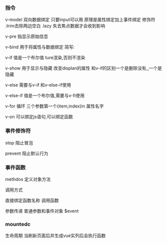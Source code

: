 ### 指令

v-model  双向数据绑定 只要input可以用  原理是属性绑定加上事件绑定   修饰符 .trim去除两边空白  .lazy 失去焦点数据才会收到影响

v-pre 指显示原始信息  

v-bind 用于将属性与数据绑定  简写:

v-if 值是一个布尔值  ture渲染,否则不渲染

v-show 用于显示与隐藏 改变displan的属性  和v-if的区别一个是删除没有,,一个是隐藏

v-else 需要与v-if 和v-else-if使用

v-else-if 值是一个布尔值,需要与v-fi使用

v-for 循环 三个参数第一个(item,index)in  属性名字

v-on 可以绑定js语句,可以绑定函数

### 事件修饰符

stop 阻止冒泡  

prevent 阻止默认行为

### 事件函数

methdos  定义对象方法

调用方式

直接绑定函数名称  调用函数

参数传递  普通参数和事件对象  $event

### mountedc

生命周期 当刷新页面后并生成vue实列后会执行函数